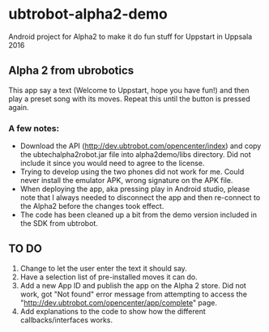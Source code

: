 # ubtrobot-alpha2-demo
Android project for Alpha2 to make it do fun stuff for Uppstart in Uppsala 2016

## Alpha 2 from ubrobotics

This app say a text (Welcome to Uppstart, hope you have fun!) and then play a preset song with its moves. Repeat this until the button is pressed again.

### A few notes:

* Download the API (http://dev.ubtrobot.com/opencenter/index) and copy the ubtechalpha2robot.jar file into alpha2demo/libs directory. Did not include it since you would need to agree to the license.
* Trying to develop using the two phones did not work for me. Could never install the emulator APK, wrong signature on the APK file.
* When deploying the app, aka pressing play in Android studio, please note that I always needed to disconnect the app and then re-connect to the Alpha2 before the changes took effect.
* The code has been cleaned up a bit from the demo version included in the SDK from ubtrobot.

## TO DO

1. Change to let the user enter the text it should say.
2. Have a selection list of pre-installed moves it can do.
3. Add a new App ID and publish the app on the Alpha 2 store.
	Did not work, got "Not found" error message from attempting to access the "http://dev.ubtrobot.com/opencenter/app/complete" page.
4. Add explanations to the code to show how the different callbacks/interfaces works.

